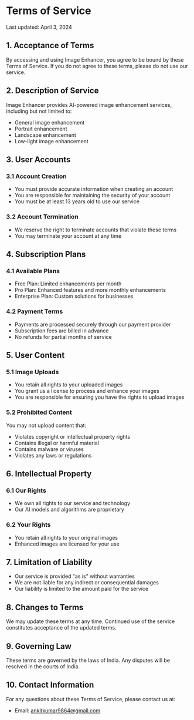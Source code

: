 # Terms of Service

Last updated: April 3, 2024

## 1. Acceptance of Terms

By accessing and using Image Enhancer, you agree to be bound by these Terms of Service. If you do not agree to these terms, please do not use our service.

## 2. Description of Service

Image Enhancer provides AI-powered image enhancement services, including but not limited to:
- General image enhancement
- Portrait enhancement
- Landscape enhancement
- Low-light image enhancement

## 3. User Accounts

### 3.1 Account Creation
- You must provide accurate information when creating an account
- You are responsible for maintaining the security of your account
- You must be at least 13 years old to use our service

### 3.2 Account Termination
- We reserve the right to terminate accounts that violate these terms
- You may terminate your account at any time

## 4. Subscription Plans

### 4.1 Available Plans
- Free Plan: Limited enhancements per month
- Pro Plan: Enhanced features and more monthly enhancements
- Enterprise Plan: Custom solutions for businesses

### 4.2 Payment Terms
- Payments are processed securely through our payment provider
- Subscription fees are billed in advance
- No refunds for partial months of service

## 5. User Content

### 5.1 Image Uploads
- You retain all rights to your uploaded images
- You grant us a license to process and enhance your images
- You are responsible for ensuring you have the rights to upload images

### 5.2 Prohibited Content
You may not upload content that:
- Violates copyright or intellectual property rights
- Contains illegal or harmful material
- Contains malware or viruses
- Violates any laws or regulations

## 6. Intellectual Property

### 6.1 Our Rights
- We own all rights to our service and technology
- Our AI models and algorithms are proprietary

### 6.2 Your Rights
- You retain all rights to your original images
- Enhanced images are licensed for your use

## 7. Limitation of Liability

- Our service is provided "as is" without warranties
- We are not liable for any indirect or consequential damages
- Our liability is limited to the amount paid for the service

## 8. Changes to Terms

We may update these terms at any time. Continued use of the service constitutes acceptance of the updated terms.

## 9. Governing Law

These terms are governed by the laws of India. Any disputes will be resolved in the courts of India.

## 10. Contact Information

For any questions about these Terms of Service, please contact us at:
- Email: ankitkumar9864@gmail.com 